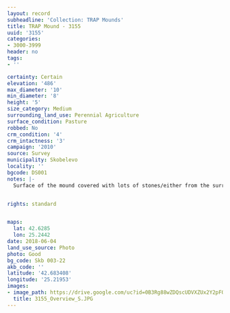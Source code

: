 ```yaml
---
layout: record
subheadline: 'Collection: TRAP Mounds'
title: TRAP Mound - 3155
uuid: '3155'
categories:
- 3000-3999
header: no
tags:
- ''

certainty: Certain
elevation: '486'
max_diameter: '10'
min_diameter: '8'
height: '5'
size_category: Medium
surrounding_land_use: Perennial Agriculture
surface_condition: Pasture
robbed: No
crm_condition: '4'
crm_intactness: '3'
campaign: '2010'
source: Survey
municipality: Skobelevo
locality: ''
bgcode: DS001
notes: |-
  Surface of the mound covered with lots of stones/either from the surrounding pasture or from the mound.


rights: standard


maps:
  lat: 42.6285
  lon: 25.2442
date: 2018-06-04
land_use_source: Photo
photo: Good
bg_code: Skb 003-22
akb_code: ''
latitude: '42.683408'
longitude: '25.21953'
images:
- image_path: https://drive.google.com/uc?id=0B3Rg88wZDQscUDVXZUx2Y2pFOVU
  title: 3155_Overview_S.JPG
---
```


